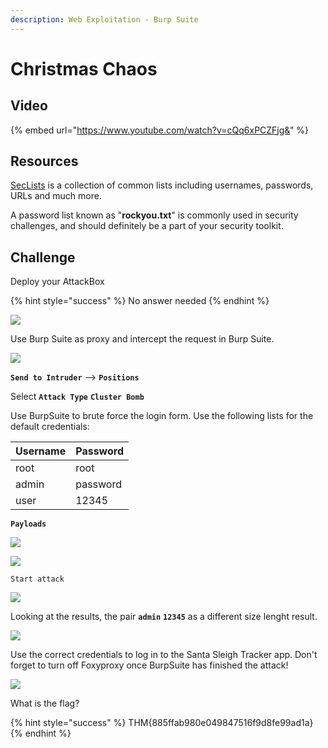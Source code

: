 ```yaml
---
description: Web Exploitation - Burp Suite
---
```


# Christmas Chaos

## Video

{% embed url="https://www.youtube.com/watch?v=cQq6xPCZFjg&" %}

## Resources

[SecLists](https://github.com/danielmiessler/SecLists/) is a collection of common lists including usernames, passwords, URLs and much more.

A password list known as "**rockyou.txt**" is commonly used in security challenges, and should definitely be a part of your security toolkit.

## Challenge

Deploy your AttackBox

{% hint style="success" %}
No answer needed
{% endhint %}

![](../.gitbook/assets/image%20%2834%29.png)

Use Burp Suite as proxy and intercept the request in Burp Suite.

![](../.gitbook/assets/image%20%2825%29.png)

**`Send to Intruder`** --&gt; **`Positions`**

Select **`Attack Type`** **`Cluster Bomb`**

Use BurpSuite to brute force the login form. Use the following lists for the default credentials: 

| Username | Password |
| :--- | :--- |
| root | root |
| admin | password |
| user | 12345 |

**`Payloads`**

![](../.gitbook/assets/image%20%284%29.png)

![](../.gitbook/assets/image%20%282%29.png)

`Start attack`

![](../.gitbook/assets/image%20%2841%29.png)

Looking at the results, the pair **`admin`** **`12345`** as a different size lenght result.

![](../.gitbook/assets/image%20%2838%29.png)

Use the correct credentials to log in to the Santa Sleigh Tracker app. Don't forget to turn off Foxyproxy once BurpSuite has finished the attack!

![](../.gitbook/assets/image%20%286%29.png)

What is the flag?

{% hint style="success" %}
THM{885ffab980e049847516f9d8fe99ad1a}
{% endhint %}

